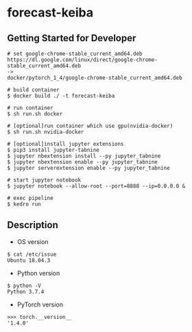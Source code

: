 # forecast-keiba

## Getting Started for Developer
```
# set google-chrome-stable_current_amd64.deb
https://dl.google.com/linux/direct/google-chrome-stable_current_amd64.deb
->
docker/pytorch_1_4/google-chrome-stable_current_amd64.deb

# build container
$ docker build ./ -t forecast-keiba

# run container
$ sh run.sh docker

# [optional]run container which use gpu(nvidia-docker)
$ sh run.sh nvidia-docker

# [optional]install jupyter extensions
$ pip3 install jupyter-tabnine
$ jupyter nbextension install --py jupyter_tabnine
$ jupyter nbextension enable --py jupyter_tabnine
$ jupyter serverextension enable --py jupyter_tabnine

# start jupyter notebook
$ jupyter notebook --allow-root --port=8888 --ip=0.0.0.0 &

# exec pipeline
$ kedro run

```

## Description
* OS version
```
$ cat /etc/issue
Ubuntu 18.04.3
```

* Python version
```
$ python -V
Python 3.7.4
```

* PyTorch version
```
>>> torch.__version__
'1.4.0'
```

